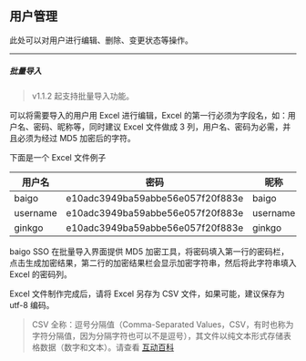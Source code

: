 ## 用户管理

此处可以对用户进行编辑、删除、变更状态等操作。

----------

##### 批量导入

> v1.1.2 起支持批量导入功能。

可以将需要导入的用户用 Excel 进行编辑，Excel 的第一行必须为字段名，如：用户名、密码、昵称等，同时建议 Excel 文件做成 3 列，用户名、密码为必需，并且必须为经过 MD5 加密后的字符。

下面是一个 Excel 文件例子

| 用户名 | 密码 | 昵称 |
| - | - | - |
| baigo | e10adc3949ba59abbe56e057f20f883e | baigo |
| username | e10adc3949ba59abbe56e057f20f883e | username |
| ginkgo | e10adc3949ba59abbe56e057f20f883e | ginkgo |

baigo SSO 在批量导入界面提供 MD5 加密工具，将密码填入第一行的密码栏，点击生成加密结果，第二行的加密结果栏会显示加密字符串，然后将此字符串填入 Excel 的密码列。

Excel 文件制作完成后，请将 Excel 另存为 CSV 文件，如果可能，建议保存为 utf-8 编码。

> CSV 全称：逗号分隔值（Comma-Separated Values，CSV，有时也称为字符分隔值，因为分隔字符也可以不是逗号），其文件以纯文本形式存储表格数据（数字和文本）。请查看 [互动百科](http://www.baike.com/wiki/CSV)

